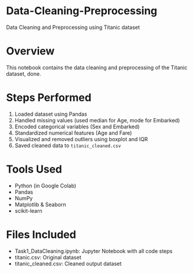 # Data-Cleaning-Preprocessing
Data Cleaning and Preprocessing using Titanic dataset 

# Overview
This notebook contains the data cleaning and preprocessing of the Titanic dataset, done.

# Steps Performed
1. Loaded dataset using Pandas
2. Handled missing values (used median for Age, mode for Embarked)
3. Encoded categorical variables (Sex and Embarked)
4. Standardized numerical features (Age and Fare)
5. Visualized and removed outliers using boxplot and IQR
6. Saved cleaned data to `titanic_cleaned.csv`

# Tools Used
- Python (in Google Colab)
- Pandas
- NumPy
- Matplotlib & Seaborn
- scikit-learn

# Files Included
- Task1_DataCleaning.ipynb: Jupyter Notebook with all code steps
- titanic.csv: Original dataset
- titanic_cleaned.csv: Cleaned output dataset
